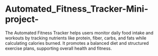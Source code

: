 # Automated_Fitness_Tracker-Mini-project-
The Automated Fitness Tracker helps users monitor daily food intake and workouts by tracking nutrients like protein, fiber, carbs, and fats while calculating calories burned. It promotes a balanced diet and structured exercise plans, supporting overall health and fitness.
